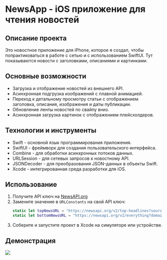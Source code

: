 # NewsApp - iOS приложение для чтения новостей

## Описание проекта
Это новостное приложение для iPhone, которое я создал, чтобы попрактиковаться в работе с сетью и c использованием SwiftUI. Тут показываются новости с заголовками, описаниями и картинками.
## Основные возможности
- Загрузка и отображение новостей из внешнего API.
- Асинхронная подгрузка изображений с плавной анимацией.
- Переход к детальному просмотру статьи с отображением заголовка, описания, изображения и даты публикации.
- Обновление ленты новостей по свайпу вниз.
- Асинхронная загрузка картинок с отображением плейсхолдеров.

## Технологии и инструменты
- Swift - основной язык программирования приложения.
- SwiftUI - фреймворк для создания пользовательского интерфейса.
- Combine - для обработки асинхронных потоков данных.
- URLSession - для сетевых запросов к новостному API.
- JSONDecoder - для преобразования JSON-данных в объекты Swift.
- Xcode - интегрированная среда разработки для iOS.

## Использование
1. Получите API ключ на [NewsAPI.org](https://newsapi.org/)
2. Замените значение в `URLConstants` на свой API ключ:
    ```swift
    static let topNewsURL = "https://newsapi.org/v2/top-headlines?sources=techcrunch&apiKey=ВАШ_API_КЛЮЧ"
    static let bottomNewsURL = "https://newsapi.org/v2/everything?domains=wsj.com&apiKey=ВАШ_API_КЛЮЧ"
    ```
3. Соберите и запустите проект в Xcode на симуляторе или устройстве.

## Демонстрация

![](Previews.gif)


